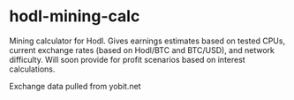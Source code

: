 # hodl-mining-calc

Mining calculator for Hodl. Gives earnings estimates based on tested CPUs, current exchange rates (based on Hodl/BTC and BTC/USD), and network difficulty. Will soon provide for profit scenarios based on interest calculations. 

Exchange data pulled from yobit.net